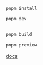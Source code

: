 ```js
pnpm install

pnpm dev


pnpm build

pnpm preview
```

[docs](https://jiaxiang.me/docs/note/react/react-playground)
